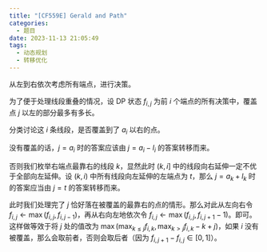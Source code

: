 ```yaml
---
title: "[CF559E] Gerald and Path"
categories:
  - 题目
date: 2023-11-13 21:05:49
tags:
  - 动态规划
  - 转移优化
---
```

从左到右依次考虑所有端点，进行决策。

为了便于处理线段重叠的情况，设 DP 状态 $f_{i,j}$ 为前 $i$ 个端点的所有决策中，覆盖点 $j$ 以左的部分最多有多长。

分类讨论这 $i$ 条线段，是否覆盖到了 $a_i$ 以右的点。

没有覆盖的话，$j=a_i$ 时的答案应该由 $j=a_i-l_i$ 的答案转移而来。

否则我们枚举右端点最靠右的线段 $k$，显然此时 $(k,i]$ 中的线段向右延伸一定不优于全部向左延伸。设 $(k,i)$ 中所有线段向左延伸的左端点为 $t$，那么 $j=a_k+l_k$ 时的答案应当由 $j=t$ 的答案转移而来。

此时我们处理完了 $j$ 恰好落在被覆盖的最靠右的点的情形。那么对此从左向右令 $f_{i,j}\leftarrow\max(f_{i,j},f_{i,j-1})$，再从右向左地依次令 $f_{i,j}\leftarrow\max(f_{i,j},f_{i,j+1}-1)$。即可。这样做等效于将 $j$ 处的值改为 $\max(\max_{k\le j}f_{i,k},\max_{k>j}f_{i,k}-k+j)$，如果 $i$ 没有被覆盖，那么会取前者，否则会取后者（因为 $f_{i,j+1}-f_{i,j}\in[0,1]$）。